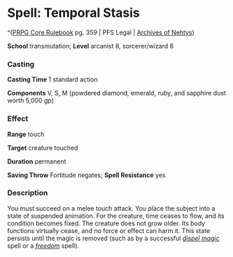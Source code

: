 # Spell: Temporal Stasis

^([PRPG Core Rulebook][ss-temporal-stasis] pg. 359 | PFS Legal | [Archives of Nehtys][sn-temporal-stasis])

**School** transmutation; **Level** arcanist 8, sorcerer/wizard 8

### Casting

**Casting Time** 1 standard action  

**Components** V, S, M (powdered diamond, emerald, ruby, and sapphire dust worth 5,000 gp)

### Effect

**Range** touch  

**Target** creature touched  

**Duration** permanent  

**Saving Throw** Fortitude negates; **Spell Resistance** yes

### Description

You must succeed on a melee touch attack. You place the subject into a state of suspended animation. For the creature, time ceases to flow, and its condition becomes fixed. The creature does not grow older. Its body functions virtually cease, and no force or effect can harm it. This state persists until the magic is removed (such as by a successful _[dispel magic]_ spell or a _[freedom]_ spell).

[ss-temporal-stasis]: http://paizo.com/pathfinderRPG/v57
[sn-temporal-stasis]: http://www.archivesofnethys.com/SpellDisplay.aspx?ItemName=Temporal%20Stasis
[dispel magic]: http://www.archivesofnethys.com/SpellDisplay.aspx?ItemName=dispel%20magic
[freedom]: http://www.archivesofnethys.com/SpellDisplay.aspx?ItemName=freedom
